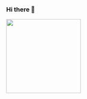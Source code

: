 ### Hi there 👋
<a href="https://github.com/AraavNayak/github-readme-stats">
  <img height=200 align="center" src="https://github-readme-stats.vercel.app/api?username=AraavNayak" />
</a>

<!--
**AraavNayak/AraavNayak** is a ✨ _special_ ✨ repository because its `README.md` (this file) appears on your GitHub profile.

Here are some ideas to get you started:

- 🔭 I’m currently working on ...
- 🌱 I’m currently learning ...
- 👯 I’m looking to collaborate on ...
- 🤔 I’m looking for help with ...
- 💬 Ask me about ...
- 📫 How to reach me: ...
- 😄 Pronouns: ...
- ⚡ Fun fact: ...
-->

